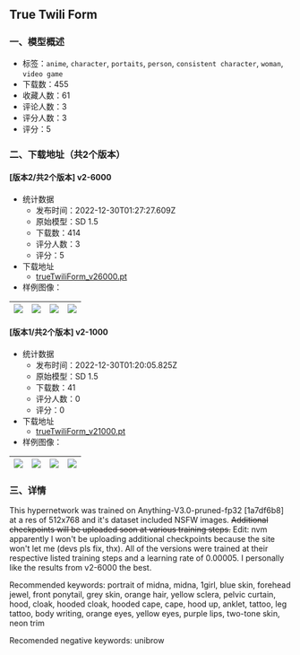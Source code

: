## True Twili Form
### 一、模型概述

- 标签：`anime`, `character`, `portaits`, `person`, `consistent character`, `woman`, `video game`
- 下载数：455
- 收藏人数：61
- 评论人数：3
- 评分人数：3
- 评分：5

### 二、下载地址（共2个版本）

#### [版本2/共2个版本] v2-6000

- 统计数据
  - 发布时间：2022-12-30T01:27:27.609Z
  - 原始模型：SD 1.5
  - 下载数：414
  - 评分人数：3
  - 评分：5
- 下载地址
  - [trueTwiliForm_v26000.pt](https://civitai.com/api/download/models/3506)
- 样例图像：

| <img src="https://image.civitai.com/xG1nkqKTMzGDvpLrqFT7WA/6246d052-253d-4c82-39fa-e0a792e8cb00/width=450/23234.jpeg" /> | <img src="https://image.civitai.com/xG1nkqKTMzGDvpLrqFT7WA/5c1c2402-4063-4255-6d54-27c8eab06f00/width=450/23236.jpeg" /> | <img src="https://image.civitai.com/xG1nkqKTMzGDvpLrqFT7WA/a9cccf69-bdbe-405d-f854-c72cae572b00/width=450/23279.jpeg" /> | <img src="https://image.civitai.com/xG1nkqKTMzGDvpLrqFT7WA/05569b69-9209-4ecd-e5b5-3fd961c20300/width=450/23278.jpeg" /> |
| ---- | ---- | ---- | ---- |

#### [版本1/共2个版本] v2-1000

- 统计数据
  - 发布时间：2022-12-30T01:20:05.825Z
  - 原始模型：SD 1.5
  - 下载数：41
  - 评分人数：0
  - 评分：0
- 下载地址
  - [trueTwiliForm_v21000.pt](https://civitai.com/api/download/models/3504)
- 样例图像：

| <img src="https://image.civitai.com/xG1nkqKTMzGDvpLrqFT7WA/280cedd2-0f6e-4f89-2b14-a3b454a06a00/width=450/23186.jpeg" /> | <img src="https://image.civitai.com/xG1nkqKTMzGDvpLrqFT7WA/41b1f418-fd70-4a04-3be6-bd0e1dabb300/width=450/23190.jpeg" /> | <img src="https://image.civitai.com/xG1nkqKTMzGDvpLrqFT7WA/7677bd3d-8e30-4fe4-ad25-fce6632d4900/width=450/23189.jpeg" /> | <img src="https://image.civitai.com/xG1nkqKTMzGDvpLrqFT7WA/b4c7f987-e274-43c5-95bf-62b70bf15b00/width=450/23188.jpeg" /> |
| ---- | ---- | ---- | ---- |


### 三、详情
<p>This hypernetwork was trained on Anything-V3.0-pruned-fp32 [1a7df6b8] at a res of 512x768 and it's dataset included NSFW images. <s>Additional checkpoints will be uploaded soon at various training steps.</s> Edit: nvm apparently I won't be uploading additional checkpoints because the site won't let me (devs pls fix, thx). All of the versions were trained at their respective listed training steps and a learning rate of 0.00005. I personally like the results from v2-6000 the best.</p><p></p><p>Recommended keywords: portrait of midna, midna, 1girl, blue skin, forehead jewel, front ponytail, grey skin, orange hair, yellow sclera, pelvic curtain, hood, cloak, hooded cloak, hooded cape, cape, hood up, anklet, tattoo, leg tattoo, body writing, orange eyes, yellow eyes, purple lips, two-tone skin, neon trim</p><p></p><p>Recomended negative keywords: unibrow</p>